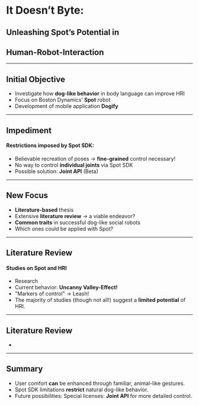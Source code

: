# It Doesn’t Byte: 
## Unleashing Spot’s Potential in 
## Human-Robot-Interaction
---
## Initial Objective
- Investigate how **dog-like behavior** in body language can improve HRI
- Focus on Boston Dynamics’ **Spot** robot
- Development of mobile application **Dogify**

---
## Impediment
#### Restrictions imposed by Spot SDK:
- Believable recreation of poses -> **fine-grained** control necessary!
- No way to control **individual joints** via Spot SDK
- Possible solution: **Joint API** (Beta)

---
## New Focus
- **Literature-based** thesis
- Extensive **literature review** -> a viable endeavor?
- **Common traits** in successful dog-like social robots
- Which ones could be applied with Spot?

---
## Literature Review
#### Studies on Spot and HRI
- Research 
- Current behavior: **Uncanny Valley-Effect!**
- "Markers of control" -> Leash!
- The majority of studies (though not all!) suggest a **limited potential** of HRI.

---
## Literature Review
- 





---
## Summary
- User comfort **can** be enhanced through familiar, animal-like gestures.
- Spot SDK limitations **restrict** natural dog-like behavior.
- Future possibilities: Special licenses: **Joint API** for more detailed control.